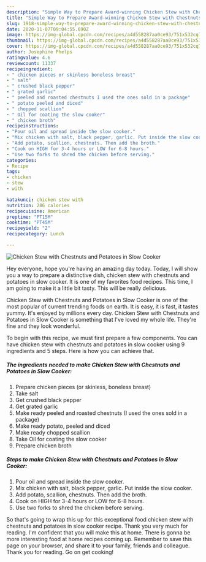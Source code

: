 ```yaml
---
description: "Simple Way to Prepare Award-winning Chicken Stew with Chestnuts and Potatoes in Slow Cooker"
title: "Simple Way to Prepare Award-winning Chicken Stew with Chestnuts and Potatoes in Slow Cooker"
slug: 1918-simple-way-to-prepare-award-winning-chicken-stew-with-chestnuts-and-potatoes-in-slow-cooker
date: 2020-11-07T09:04:55.690Z
image: https://img-global.cpcdn.com/recipes/a4d558287aa0ce93/751x532cq70/chicken-stew-with-chestnuts-and-potatoes-in-slow-cooker-recipe-main-photo.jpg
thumbnail: https://img-global.cpcdn.com/recipes/a4d558287aa0ce93/751x532cq70/chicken-stew-with-chestnuts-and-potatoes-in-slow-cooker-recipe-main-photo.jpg
cover: https://img-global.cpcdn.com/recipes/a4d558287aa0ce93/751x532cq70/chicken-stew-with-chestnuts-and-potatoes-in-slow-cooker-recipe-main-photo.jpg
author: Josephine Phelps
ratingvalue: 4.6
reviewcount: 11337
recipeingredient:
- " chicken pieces or skinless boneless breast"
- " salt"
- " crushed black pepper"
- " grated garlic"
- " peeled and roasted chestnuts I used the ones sold in a package"
- " potato peeled and diced"
- " chopped scallion"
- " Oil for coating the slow cooker"
- " chicken broth"
recipeinstructions:
- "Pour oil and spread inside the slow cooker."
- "Mix chicken with salt, black pepper, garlic. Put inside the slow cooker."
- "Add potato, scallion, chestnuts. Then add the broth."
- "Cook on HIGH for 3-4 hours or LOW for 6-8 hours."
- "Use two forks to shred the chicken before serving."
categories:
- Recipe
tags:
- chicken
- stew
- with

katakunci: chicken stew with 
nutrition: 286 calories
recipecuisine: American
preptime: "PT15M"
cooktime: "PT45M"
recipeyield: "2"
recipecategory: Lunch

---
```



![Chicken Stew with Chestnuts and Potatoes in Slow Cooker](https://img-global.cpcdn.com/recipes/a4d558287aa0ce93/751x532cq70/chicken-stew-with-chestnuts-and-potatoes-in-slow-cooker-recipe-main-photo.jpg)

Hey everyone, hope you're having an amazing day today. Today, I will show you a way to prepare a distinctive dish, chicken stew with chestnuts and potatoes in slow cooker. It is one of my favorites food recipes. This time, I am going to make it a little bit tasty. This will be really delicious.

Chicken Stew with Chestnuts and Potatoes in Slow Cooker is one of the most popular of current trending foods on earth. It is easy, it is fast, it tastes yummy. It's enjoyed by millions every day. Chicken Stew with Chestnuts and Potatoes in Slow Cooker is something that I've loved my whole life. They're fine and they look wonderful.




To begin with this recipe, we must first prepare a few components. You can have chicken stew with chestnuts and potatoes in slow cooker using 9 ingredients and 5 steps. Here is how you can achieve that.

<!--inarticleads1-->

##### The ingredients needed to make Chicken Stew with Chestnuts and Potatoes in Slow Cooker:

1. Prepare  chicken pieces (or skinless, boneless breast)
1. Take  salt
1. Get  crushed black pepper
1. Get  grated garlic
1. Make ready  peeled and roasted chestnuts (I used the ones sold in a package)
1. Make ready  potato, peeled and diced
1. Make ready  chopped scallion
1. Take  Oil for coating the slow cooker
1. Prepare  chicken broth




<!--inarticleads2-->

##### Steps to make Chicken Stew with Chestnuts and Potatoes in Slow Cooker:

1. Pour oil and spread inside the slow cooker.
1. Mix chicken with salt, black pepper, garlic. Put inside the slow cooker.
1. Add potato, scallion, chestnuts. Then add the broth.
1. Cook on HIGH for 3-4 hours or LOW for 6-8 hours.
1. Use two forks to shred the chicken before serving.




So that's going to wrap this up for this exceptional food chicken stew with chestnuts and potatoes in slow cooker recipe. Thank you very much for reading. I'm confident that you will make this at home. There is gonna be more interesting food at home recipes coming up. Remember to save this page on your browser, and share it to your family, friends and colleague. Thank you for reading. Go on get cooking!
